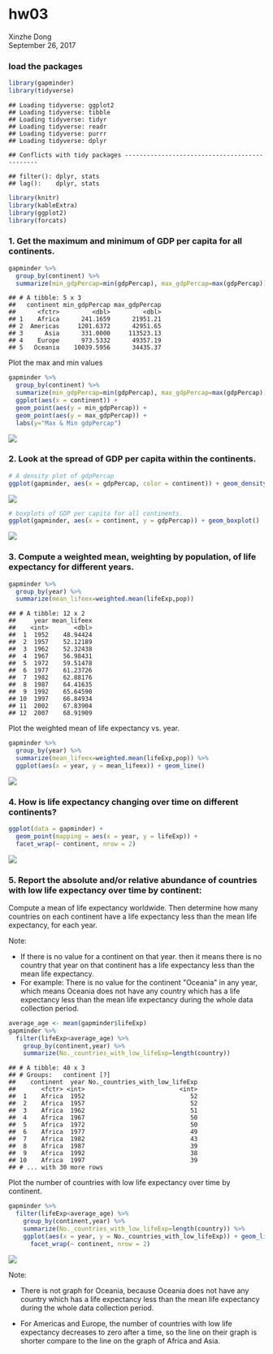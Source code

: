 # hw03
Xinzhe Dong  
September 26, 2017  

### load the packages


```r
library(gapminder)
library(tidyverse)
```

```
## Loading tidyverse: ggplot2
## Loading tidyverse: tibble
## Loading tidyverse: tidyr
## Loading tidyverse: readr
## Loading tidyverse: purrr
## Loading tidyverse: dplyr
```

```
## Conflicts with tidy packages ----------------------------------------------
```

```
## filter(): dplyr, stats
## lag():    dplyr, stats
```

```r
library(knitr)
library(kableExtra)
library(ggplot2)
library(forcats)
```


### 1. Get the maximum and minimum of GDP per capita for all continents.


```r
gapminder %>% 
  group_by(continent) %>% 
  summarize(min_gdpPercap=min(gdpPercap), max_gdpPercap=max(gdpPercap))
```

```
## # A tibble: 5 x 3
##   continent min_gdpPercap max_gdpPercap
##      <fctr>         <dbl>         <dbl>
## 1    Africa      241.1659      21951.21
## 2  Americas     1201.6372      42951.65
## 3      Asia      331.0000     113523.13
## 4    Europe      973.5332      49357.19
## 5   Oceania    10039.5956      34435.37
```

Plot the max and min values

```r
gapminder %>% 
  group_by(continent) %>% 
  summarize(min_gdpPercap=min(gdpPercap), max_gdpPercap=max(gdpPercap))%>%
  ggplot(aes(x = continent)) + 
  geom_point(aes(y = min_gdpPercap)) +
  geom_point(aes(y = max_gdpPercap)) +
  labs(y="Max & Min gdpPercap") 
```

![](hw03_Rmarkdown_files/figure-html/unnamed-chunk-3-1.png)<!-- -->



### 2. Look at the spread of GDP per capita within the continents.


```r
# A density plot of gdpPercap
ggplot(gapminder, aes(x = gdpPercap, color = continent)) + geom_density()
```

![](hw03_Rmarkdown_files/figure-html/unnamed-chunk-4-1.png)<!-- -->

```r
# boxplots of GDP per capita for all continents. 
ggplot(gapminder, aes(x = continent, y = gdpPercap)) + geom_boxplot()
```

![](hw03_Rmarkdown_files/figure-html/unnamed-chunk-4-2.png)<!-- -->


### 3. Compute a weighted mean, weighting by population, of life expectancy for different years. 


```r
gapminder %>% 
  group_by(year) %>% 
  summarize(mean_lifeex=weighted.mean(lifeExp,pop))
```

```
## # A tibble: 12 x 2
##     year mean_lifeex
##    <int>       <dbl>
##  1  1952    48.94424
##  2  1957    52.12189
##  3  1962    52.32438
##  4  1967    56.98431
##  5  1972    59.51478
##  6  1977    61.23726
##  7  1982    62.88176
##  8  1987    64.41635
##  9  1992    65.64590
## 10  1997    66.84934
## 11  2002    67.83904
## 12  2007    68.91909
```

Plot the weighted mean of life expectancy vs. year.

```r
gapminder %>% 
  group_by(year) %>% 
  summarize(mean_lifeex=weighted.mean(lifeExp,pop)) %>%
  ggplot(aes(x = year, y = mean_lifeex)) + geom_line()
```

![](hw03_Rmarkdown_files/figure-html/unnamed-chunk-6-1.png)<!-- -->


### 4. How is life expectancy changing over time on different continents?


```r
ggplot(data = gapminder) + 
  geom_point(mapping = aes(x = year, y = lifeExp)) + 
  facet_wrap(~ continent, nrow = 2)
```

![](hw03_Rmarkdown_files/figure-html/unnamed-chunk-7-1.png)<!-- -->


### 5. Report the absolute and/or relative abundance of countries with low life expectancy over time by continent: 

Compute a mean of life expectancy worldwide. Then determine how many countries on each continent have a life expectancy less than the mean life expectancy, for each year.

Note:

* If there is no value for a continent on that year. then it means there is no country that year on that continent has a life expectancy less than the mean life expectancy.
* For example: There is no value for the continent "Oceania" in any year, which means Oceania does not have any country which has a life expectancy less than the mean life expectancy during the whole data collection period.


```r
average_age <- mean(gapminder$lifeExp)
gapminder %>% 
  filter(lifeExp<average_age) %>%
    group_by(continent,year) %>% 
    summarize(No._countries_with_low_lifeExp=length(country))
```

```
## # A tibble: 40 x 3
## # Groups:   continent [?]
##    continent  year No._countries_with_low_lifeExp
##       <fctr> <int>                          <int>
##  1    Africa  1952                             52
##  2    Africa  1957                             52
##  3    Africa  1962                             51
##  4    Africa  1967                             50
##  5    Africa  1972                             50
##  6    Africa  1977                             49
##  7    Africa  1982                             43
##  8    Africa  1987                             39
##  9    Africa  1992                             38
## 10    Africa  1997                             39
## # ... with 30 more rows
```


Plot the number of countries with low life expectancy over time by continent.


```r
gapminder %>% 
  filter(lifeExp<average_age) %>%
    group_by(continent,year) %>% 
    summarize(No._countries_with_low_lifeExp=length(country)) %>%
    ggplot(aes(x = year, y = No._countries_with_low_lifeExp)) + geom_line() +
      facet_wrap(~ continent, nrow = 2)
```

![](hw03_Rmarkdown_files/figure-html/unnamed-chunk-9-1.png)<!-- -->

Note: 

* There is not graph for Oceania, because Oceania does not have any country which has a life expectancy less than the mean life expectancy during the whole data collection period.

* For Americas and Europe, the number of countries with low life expectancy decreases to zero after a time, so the line on their graph is shorter compare to the line on the graph of Africa and Asia.
